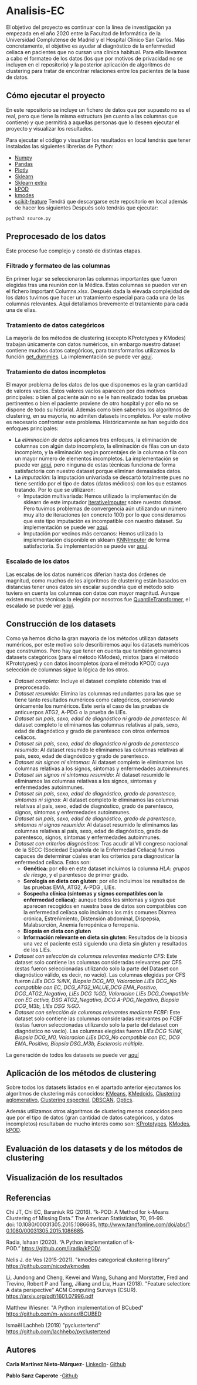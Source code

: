 # Analisis-EC

El objetivo del proyecto es continuar con la línea de investigación ya empezada en el año 2020 entre la Facultad de Informática de la Universidad Complutense de Madrid y el Hospital Clínico San Carlos. Más concretamente, el objetivo es ayudar al diagnóstico de la enfermedad celiaca en pacientes que no cursan una clínica habitual.
Para ello llevamos a cabo el formateo de los datos (los que por motivos de privacidad no se incluyen en el repositorio) y la posterior aplicación de algoritmos de clustering para tratar de encontrar relaciones entre los pacientes de la base de datos. 


## Cómo ejecutar el proyecto
En este repositorio se incluye un fichero de datos que por supuesto no es el real, pero que tiene la misma estructura (en cuanto a las columnas que contiene) y que permitirá a aquellas personas que lo deseen ejecutar el proyecto y 
visualizar los resultados. 

Para ejecutar el código y visualizar los resultados en local tendrás que tener instaladas las siguientes librerías de Python: 
- [Numpy](https://numpy.org/install/)
- [Pandas](https://pandas.pydata.org/pandas-docs/stable/getting_started/install.html)
- [Plotly](https://plotly.com/python/getting-started/#installation)
- [Sklearn](https://scikit-learn.org/stable/install.html)
- [Sklearn extra](https://scikit-learn-extra.readthedocs.io/en/stable/install.html)
- [kPOD](https://pypi.org/project/kPOD/)
- [kmodes](https://pypi.org/project/kmodes/)
- [scikit-feature](https://github.com/jundongl/scikit-feature) Tendrá que descargarse este repositorio en local además de hacer los siguientes
Después solo tendrás que ejecutar:
```
python3 source.py
```

## Preprocesado de los datos
Este proceso fue complejo y constó de distintas etapas. 

### Filtrado y formateo de las columnas
En primer lugar se seleccionaron las columnas importantes que fueron elegidas tras una reunión con la Médica. Estas columnas se pueden ver en el fichero Important Columns.xlsx.
Después dada la elevada complejidad de los datos tuvimos que hacer un tratamiento especial para cada una de las columnas relevantes. Aquí detallamos brevemente el tratamiento para cada una de ellas.

### Tratamiento de datos categóricos
La mayoría de los métodos de clustering (excepto KPrototypes y KModes) trabajan únicamente con datos numéricos, sin embargo nuestro dataset contiene muchos datos categóricos, para transformarlos utilizamos la función [get_dummies](https://pandas.pydata.org/pandas-docs/stable/reference/api/pandas.get_dummies.html). La implementación se puede ver [aquí](preprocessing/categorical_data.py).

### Tratamiento de datos incompletos
El mayor problema de los datos de los que disponemos es la gran cantidad de valores vacíos. Estos valores vacíos aparecen por dos motivos principales: o bien al paciente aún no se le han realizado todas las pruebas pertinentes o bien el paciente proviene de otro hospital y por ello no se dispone de todo su historial.
Además como bien sabemos los algoritmos de clustering, en su mayoría, no admiten datasets incompletos. Por este motivo es necesario confrontar este problema. Históricamente se han seguido dos enfoques principales: 
- La *eliminación de datos* aplicamos tres enfoques, la eliminación de columnas con algún dato incompleto, la eliminación de filas con un dato incompleto, y la eliminación según porcentajes de la columna o fila con un mayor número de elementos incompletos. La implementación se puede ver [aquí](preprocessing/deletion.py), 
pero ninguna de estas técnicas funciona de forma satisfactoria con nuestro dataset porque eliminan demasiados datos.
- La *imputación*:  la imputación univariada se descartó totalmente pues no tiene sentido por el tipo de datos (datos médicos) con los que estamos tratando. Por lo que se utilizaron:
  - Imputación multivariada: Hemos utilizado la implementación de sklearn de este imputador [IterativeImputer](https://scikit-learn.org/stable/modules/generated/sklearn.impute.IterativeImputer.html#sklearn.impute.IterativeImputer) sobre nuestro dataset. 
  Pero tuvimos problemas de convergencia aún utilizando un número muy alto de iteraciones (en concreto 100) por lo que consideramos que este tipo imputación es incompatible con nuestro dataset. Su implementación se puede ver [aquí](preprocessing/imputation.py).
  - Imputación por vecinos más cercanos: Hemos utilizado la implementación disponible en sklearn [KNNImputer](https://scikit-learn.org/stable/modules/generated/sklearn.impute.KNNImputer.html#sklearn.impute.KNNImputer) de forma satisfactoria. Su implementación se puede ver [aquí](preprocessing/imputation.py).
 
### Escalado de los datos
Las escalas de los datos numéricos diferían hasta dos órdenes de magnitud, como muchos de los algoritmos de clustering están basados en distancias tener unos datos sin escalar supondría que el método solo tuviera en cuenta las columnas con datos con mayor magnitud.
Aunque existen muchas técnicas la elegida por nosotros fue [QuantileTransformer](https://scikit-learn.org/stable/modules/generated/sklearn.preprocessing.QuantileTransformer.html), el escalado se puede ver [aquí](preprocessing/scale.py).

## Construcción de los datasets
Como ya hemos dicho la gran mayoría de los métodos utilizan datasets numéricos, por este motivo solo describiremos aquí los datasets numéricos que construimos. Pero hay que tener en cuenta que también generamos datasets categóricos (para el método KModes), mixtos (para el método KPrototypes) y con datos incompletos (para el método KPOD) cuya selección de columnas sigue la lógica de los otros. 
- *Dataset completo*: Incluye el dataset completo obtenido tras el preprocesado.
- *Dataset resumido*: Elimina las columnas redundantes para las que se tiene tanto resultados numéricos como categóricos, conservando únicamente los numéricos. Este sería el caso de las pruebas de anticuerpos ATG2, A-PDG o la prueba de LIEs.
- *Dataset sin país, sexo, edad de diagnóstico ni grado de parentesco*: Al dataset completo le eliminamos las columnas relativas al país, sexo, edad de diagnóstico y grado de parentesco con otros enfermos celíacos.
- *Dataset sin país, sexo, edad de diagnóstico ni grado de parentesco resumido*: Al dataset resumido le eliminamos las columnas relativas al país, sexo, edad de diagnóstico y grado de parentesco.
- *Dataset sin signos ni síntomas*: Al dataset completo le eliminamos las columnas relativas a los signos, síntomas y enfermedades autoinmunes.
- *Dataset sin signos ni síntomas resumido*: Al dataset resumido le eliminamos las columnas relativas a los signos, síntomas y enfermedades autoinmunes.
- *Dataset sin país, sexo, edad de diagnóstico, grado de parentesco, síntomas ni signos*: Al dataset completo le eliminamos las columnas relativas al país, sexo, edad de diagnóstico, grado de parentesco, signos, síntomas y enfermedades autoinmunes.
- *Dataset sin país, sexo, edad de diagnóstico, grado de parentesco, síntomas ni signos resumido*: Al dataset resumido le eliminamos las columnas relativas al país, sexo, edad de diagnóstico, grado de parentesco, signos, síntomas y enfermedades autoinmunes.
- *Dataset con criterios diagnósticos*: Tras acudir al VII congreso nacional de la SECC (Sociedad Española de la Enfermedad Celiaca) fuimos capaces de determinar cúales eran los criterios para diagnosticar la enfermedad celíaca. Estos son:
  - **Genética:** por ello en este dataset incluimos la columna *HLA: grupos de riesgo*, y el parentesco de primer grado.
  - **Serología en dieta con gluten:** por ello incluimos los resultados de las pruebas EMA,  ATG2,  A-PDG , LIEs.
  - **Sospecha clínica (síntomas y signos compatibles con la enfermedad celíaca):** aunque todos los síntomas y signos que aparecen recogidos en nuestra base de datos son compatibles con la enfermedad celíaca solo incluimos los más comunes Diarrea crónica, Estreñimiento, Distensión abdominal, Dispepsia, Malabsorción, Anemia ferropénica o ferropenia. 
  - **Biopsia en dieta con gluten**
  - **Información relevante en dieta sin gluten**: Resultados de la biopsia una vez el paciente está siguiendo una dieta sin gluten y resultados de los LIEs.
- *Dataset con selección de columnas relevantes mediante CFS*: Este dataset solo contiene las columnas consideradas relevantes por CFS (estas fueron seleccionadas utilizando solo la parte del Dataset con diagnóstico válido, es decir, no vacío). Las columnas elegidas por CFS fueron *LIEs DCG %iNK, Biopsia DCG_M0, Valoracion LIEs DCG_No compatible con EC, DCG_ATG2_VALUE,DCG EMA_Positivo, DCG_ATG2_Negativo, LIEs DCG %GD, Valoracion LIEs DCG_Compatible con EC activa, DSG ATG2_Negativo, DCG A-PDG_Negativo, Biopsia DCG_M3b, LIEs DSG %GD*.
- *Dataset con selección de columnas relevantes mediante FCBF*: Este dataset solo contiene las columnas consideradas relevantes po FCBF (estas fueron seleccionadas utilizando solo la parte del dataset con diagnóstico no vacío). Las columnas elegidas fueron *LIEs DCG %iNK, Biopsia DCG_M0, Valoracion LIEs DCG_No compatible con EC, DCG EMA_Positivo, Biopsia DSG_M3b, Esclerosis múltiple*.

La generación de todos los datasets se puede ver [aquí](preprocessing/preprocess.py)
## Aplicación de los métodos de clustering
Sobre todos los datasets listados en el apartado anterior ejecutamos los algoritmos de clustering más conocidos: [KMeans](clustering/kmeans.py),  [KMedoids](clustering/kmedoids.py), [Clustering aglomerativo](clustering/agglomerative.py), [Clustering espectral](clustering/spectral.py), [DBSCAN](clustering/DBSCAN.py), [Optics](clustering/optics.py).

Además utilizamos otros algoritmos de clustering menos conocidos pero que por el tipo de datos (gran cantidad de datos categóricos, y datos incompletos) resultaban de mucho interés como son: [KPrototypes](clustering/kmodes_prototypes.py), [KModes](clustering/kmodes_prototypes.py), [kPOD](clustering/kpod_a.py).

## Evaluación de los datasets y de los métodos de clustering

## Visualización de los resultados

## Referencias
Chi JT, Chi EC, Baraniuk RG (2016). “k-POD: A Method for k-Means Clustering of Missing Data.” The American Statistician, 70, 91–99. doi: 10.1080/00031305.2015.1086685, http://www.tandfonline.com/doi/abs/10.1080/00031305.2015.1086685.

Radia, Ishaan (2020). “A Python implementation of k-POD.” https://github.com/iiradia/kPOD/.

Nelis J. de Vos (2015-2021). "kmodes categorical clustering library" https://github.com/nicodv/kmodes

Li, Jundong and Cheng, Kewei and Wang, Suhang and Morstatter, Fred and Trevino, Robert P and Tang, Jiliang and Liu, Huan (2018). "Feature selection: A data perspective"
ACM Computing Surveys (CSUR). https://arxiv.org/pdf/1601.07996.pdf

Matthew Wiesner. "A Python implementation of BCubed" https://github.com/m-wiesner/BCUBED

Ismaël Lachheb (2019) "pyclustertend" https://github.com/lachhebo/pyclustertend
## Autores
**Carla Martínez Nieto-Márquez**- [LinkedIn](https://www.linkedin.com/in/carla-mart%C3%ADnez-nieto-m%C3%A1rquez-a59435176/)- [Github](https://github.com/carlita98)

**Pablo Sanz Caperote** -[Github](https://github.com/SCPablo)

